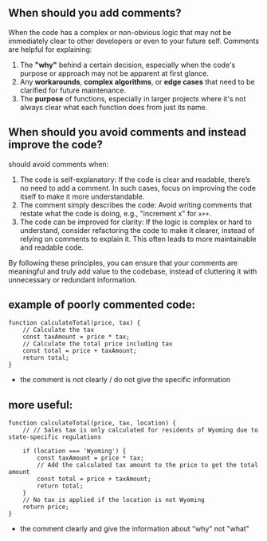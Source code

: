 ## When should you add comments?

When the code has a complex or non-obvious logic that may not be immediately clear to other developers or even to your future self. Comments are helpful for explaining:

1. The **"why"** behind a certain decision, especially when the code's purpose or approach may not be apparent at first glance.
2. Any **workarounds**, **complex algorithms**, or **edge cases** that need to be clarified for future maintenance.
3. The **purpose** of functions, especially in larger projects where it's not always clear what each function does from just its name.

## When should you avoid comments and instead improve the code?

should avoid comments when:

1. The code is self-explanatory: If the code is clear and readable, there’s no need to add a comment. In such cases, focus on improving the code itself to make it more understandable.
2. The comment simply describes the code: Avoid writing comments that restate what the code is doing, e.g., "increment x" for `x++`.
3. The code can be improved for clarity: If the logic is complex or hard to understand, consider refactoring the code to make it clearer, instead of relying on comments to explain it. This often leads to more maintainable and readable code.

By following these principles, you can ensure that your comments are meaningful and truly add value to the codebase, instead of cluttering it with unnecessary or redundant information.

## example of poorly commented code:

```
function calculateTotal(price, tax) {
    // Calculate the tax
    const taxAmount = price * tax;
    // Calculate the total price including tax
    const total = price + taxAmount;
    return total;
}
```

- the comment is not clearly / do not give the specific information

## more useful:

```
function calculateTotal(price, tax, location) {
    // // Sales tax is only calculated for residents of Wyoming due to state-specific regulations

    if (location === 'Wyoming') {
        const taxAmount = price * tax;
        // Add the calculated tax amount to the price to get the total amount
        const total = price + taxAmount;
        return total;
    }
    // No tax is applied if the location is not Wyoming
    return price;
}

```

- the comment clearly and give the information about "why" not "what"
